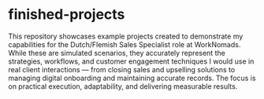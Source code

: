 # finished-projects
This repository showcases example projects created to demonstrate my capabilities for the Dutch/Flemish Sales Specialist role at WorkNomads. While these are simulated scenarios, they accurately represent the strategies, workflows, and customer engagement techniques I would use in real client interactions — from closing sales and upselling solutions to managing digital onboarding and maintaining accurate records. The focus is on practical execution, adaptability, and delivering measurable results.
